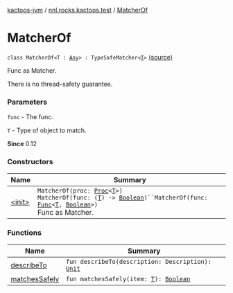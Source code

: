 [kactoos-jvm](../../index.md) / [nnl.rocks.kactoos.test](../index.md) / [MatcherOf](./index.md)

# MatcherOf

`class MatcherOf<T : `[`Any`](https://kotlinlang.org/api/latest/jvm/stdlib/kotlin/-any/index.html)`> : TypeSafeMatcher<`[`T`](index.md#T)`>` [(source)](https://github.com/neonailol/kactoos/blob/master/kactoos-jvm/src/main/kotlin/nnl/rocks/kactoos/test/MatcherOf.kt#L22)

Func as Matcher.

There is no thread-safety guarantee.

### Parameters

`func` - The func.

`T` - Type of object to match.

**Since**
0.12

### Constructors

| Name | Summary |
|---|---|
| [&lt;init&gt;](-init-.md) | `MatcherOf(proc: `[`Proc`](../../nnl.rocks.kactoos/-proc/index.md)`<`[`T`](index.md#T)`>)`<br>`MatcherOf(func: (`[`T`](index.md#T)`) -> `[`Boolean`](https://kotlinlang.org/api/latest/jvm/stdlib/kotlin/-boolean/index.html)`)``MatcherOf(func: `[`Func`](../../nnl.rocks.kactoos/-func/index.md)`<`[`T`](index.md#T)`, `[`Boolean`](https://kotlinlang.org/api/latest/jvm/stdlib/kotlin/-boolean/index.html)`>)`<br>Func as Matcher. |

### Functions

| Name | Summary |
|---|---|
| [describeTo](describe-to.md) | `fun describeTo(description: Description): `[`Unit`](https://kotlinlang.org/api/latest/jvm/stdlib/kotlin/-unit/index.html) |
| [matchesSafely](matches-safely.md) | `fun matchesSafely(item: `[`T`](index.md#T)`): `[`Boolean`](https://kotlinlang.org/api/latest/jvm/stdlib/kotlin/-boolean/index.html) |

